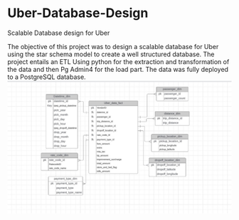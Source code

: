 # Uber-Database-Design
Scalable Database design for Uber



The objective of this project was to design a scalable database for Uber using the star schema model to create a well structured database. 
The project entails an ETL Using python for the extraction and transformation of the data and then Pg Admin4 for the load part. The data was fully deployed to a PostgreSQL database.
![](ERD.jpg)
